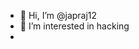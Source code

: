 - 👋 Hi, I’m @japraj12
- 👀 I’m interested in hacking
- 

<!---
japraj12/japraj12 is a ✨ special ✨ repository because its `README.md` (this file) appears on your GitHub profile.
You can click the Preview link to take a look at your changes.
--->
